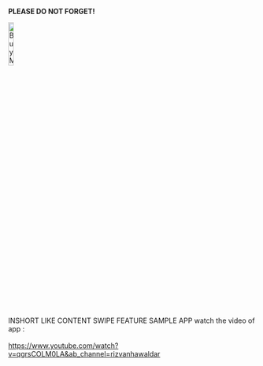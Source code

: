 <b>PLEASE DO NOT FORGET!</b>

<a href="https://www.buymeacoffee.com/rizvanhawaldar" target="_blank"><img src="https://cdn.buymeacoffee.com/buttons/default-black.png" alt="Buy Me A Coffee" width=15% height=15%></a>

INSHORT LIKE CONTENT SWIPE FEATURE SAMPLE APP 
watch the video of app :
<br/><br/>
https://www.youtube.com/watch?v=qgrsCOLM0LA&ab_channel=rizvanhawaldar
